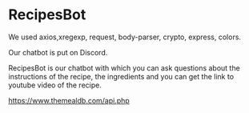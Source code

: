 # RecipesBot

We used axios,xregexp, request, body-parser, crypto, express, colors.

Our chatbot is put on Discord.

RecipesBot is our chatbot with which you can ask questions about the instructions of the recipe, the ingredients and you can get the link to youtube video of the recipe.

https://www.themealdb.com/api.php
